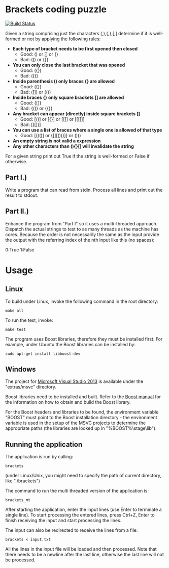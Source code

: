 Brackets coding puzzle
======================

[![Build Status](https://travis-ci.org/emaskovsky/coding-puzzle-brackets.svg?branch=master)](https://travis-ci.org/emaskovsky/coding-puzzle-brackets)

Given a string comprising just the characters (,),{,},[,] determine if
it is well-formed or not by applying the following rules:
* **Each type of bracket needs to be first opened then closed**
  * Good: () or [] or {}
  * Bad: (() or {}}
* **You can only close the last bracket that was opened**
  * Good: ({})
  * Bad: ({)}
* **Inside parenthesis () only braces {} are allowed**
  * Good: ({})
  * Bad: ([]) or (())
* **Inside braces {} only square brackets [] are allowed**
  * Good: {[]}
  * Bad: {()} or {{}}
* **Any bracket can appear (directly) inside square brackets []**
  * Good: [()] or [{}] or [[]] or [[[]]]
  * Bad: [([])]
* **You can use a list of braces where a single one is allowed of that type**
  * Good: [()()] or {[][()()]} or ()()
* **An empty string is not valid a expression**
* **Any other characters than (){}[] will invalidate the string**

For a given string print out True if the string is well-formed or
False if otherwise.

Part I.)
--------

Write a program that can read from stdin. Process all lines and print
out the result to stdout. 

Part II.)
--------- 

Enhance the program from "Part I" so it uses a multi-threaded
approach. Dispatch the actual strings to test to as many threads as
the machine has cores. Because the order is not necessarily the same
as the input provide the output with the referring index of the nth
input like this (no spaces):

0:True 
1:False


Usage
=====

Linux
-----
To build under Linux, invoke the following command in the root directory:
```
make all
```

To run the test, invoke:
```
make test
```

The program uses Boost libraries, therefore they must be installed first.
For example, under Ubuntu the Boost libraries can be installed by:
```
sudo apt-get install libboost-dev
```

Windows
-------
The project for [Microsoft Visual Studio 2013](http://www.visualstudio.com/en-us/products/visual-studio-express-vs.aspx "Microsoft Visual Studio Express")
is available under the "extras/msvc" directory.

Boost libraries need to be installed and built. Refer to the
[Boost manual](http://www.boost.org/doc/libs/1_56_0/more/getting_started/windows.html "Boost: Getting Started on Windows")
for the information on how to obtain and build the Boost library.

For the Boost headers and libraries to be found, the environment variable
"BOOST" must point to the Boost installation directory - the environment
variable is used in the setup of the MSVC projects to determine the appropriate
paths (the libraries are looked up in "%BOOST%\stage\lib").


Running the application
-----------------------
The application is run by calling:
```
brackets
```
(under Linux/Unix, you might need to specify the path of current directory, like
"./brackets")

The command to run the multi threaded version of the application is:
```
brackets_mt
```

After starting the application, enter the input lines (use Enter to terminate
a single line). To start processing the entered lines, press Ctrl+Z, Enter
to finish receiving the input and start processing the lines.

The input can also be redirected to receive the lines from a file:
```
brackets < input.txt
```
All the lines in the input file will be loaded and then processed. Note that
there needs to be a newline after the last line, otherwise the last line will
not be processed.
